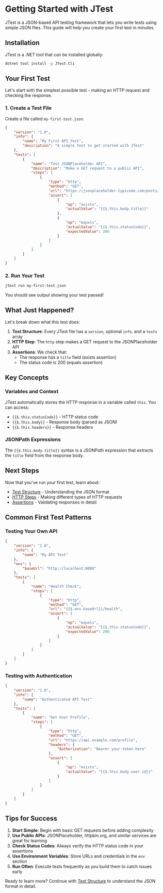 # Getting Started with JTest

JTest is a JSON-based API testing framework that lets you write tests using simple JSON files. This guide will help you create your first test in minutes.

## Installation

JTest is a .NET tool that can be installed globally:

```bash
dotnet tool install -g JTest.Cli
```

## Your First Test

Let's start with the simplest possible test - making an HTTP request and checking the response.

### 1. Create a Test File

Create a file called `my-first-test.json`:

```json
{
    "version": "1.0",
    "info": {
        "name": "My First API Test",
        "description": "A simple test to get started with JTest"
    },
    "tests": [
        {
            "name": "Test JSONPlaceholder API",
            "description": "Make a GET request to a public API",
            "steps": [
                {
                    "type": "http",
                    "method": "GET",
                    "url": "https://jsonplaceholder.typicode.com/posts/1",
                    "assert": [
                        {
                            "op": "exists",
                            "actualValue": "{{$.this.body.title}}"
                        },
                        {
                            "op": "equals",
                            "actualValue": "{{$.this.statusCode}}",
                            "expectedValue": 200
                        }
                    ]
                }
            ]
        }
    ]
}
```

### 2. Run Your Test

```bash
jtest run my-first-test.json
```

You should see output showing your test passed!

## What Just Happened?

Let's break down what this test does:

1. **Test Structure**: Every JTest file has a `version`, optional `info`, and a `tests` array
2. **HTTP Step**: The `http` step makes a GET request to the JSONPlaceholder API
3. **Assertions**: We check that:
   - The response has a `title` field (exists assertion)
   - The status code is 200 (equals assertion)

## Key Concepts

### Variables and Context

JTest automatically stores the HTTP response in a variable called `this`. You can access:
- `{{$.this.statusCode}}` - HTTP status code
- `{{$.this.body}}` - Response body (parsed as JSON)
- `{{$.this.headers}}` - Response headers

### JSONPath Expressions

The `{{$.this.body.title}}` syntax is a JSONPath expression that extracts the `title` field from the response body.

## Next Steps

Now that you've run your first test, learn about:
- [Test Structure](02-test-structure.md) - Understanding the JSON format
- [HTTP Steps](steps/http-step.md) - Making different types of HTTP requests
- [Assertions](assertions.md) - Validating responses in detail

## Common First Test Patterns

### Testing Your Own API

```json
{
    "version": "1.0",
    "info": {
        "name": "My API Test"
    },
    "env": {
        "baseUrl": "http://localhost:8080"
    },
    "tests": [
        {
            "name": "Health Check",
            "steps": [
                {
                    "type": "http",
                    "method": "GET",
                    "url": "{{$.env.baseUrl}}/health",
                    "assert": [
                        {
                            "op": "equals",
                            "actualValue": "{{$.this.statusCode}}",
                            "expectedValue": 200
                        }
                    ]
                }
            ]
        }
    ]
}
```

### Testing with Authentication

```json
{
    "version": "1.0",
    "info": {
        "name": "Authenticated API Test"
    },
    "tests": [
        {
            "name": "Get User Profile",
            "steps": [
                {
                    "type": "http",
                    "method": "GET",
                    "url": "https://api.example.com/profile",
                    "headers": {
                        "Authorization": "Bearer your-token-here"
                    },
                    "assert": [
                        {
                            "op": "exists",
                            "actualValue": "{{$.this.body.user.id}}"
                        }
                    ]
                }
            ]
        }
    ]
}
```

## Tips for Success

1. **Start Simple**: Begin with basic GET requests before adding complexity
2. **Use Public APIs**: JSONPlaceholder, httpbin.org, and similar services are great for learning
3. **Check Status Codes**: Always verify the HTTP status code in your assertions
4. **Use Environment Variables**: Store URLs and credentials in the `env` section
5. **Run Often**: Execute tests frequently as you build them to catch issues early

Ready to learn more? Continue with [Test Structure](02-test-structure.md) to understand the JSON format in detail.